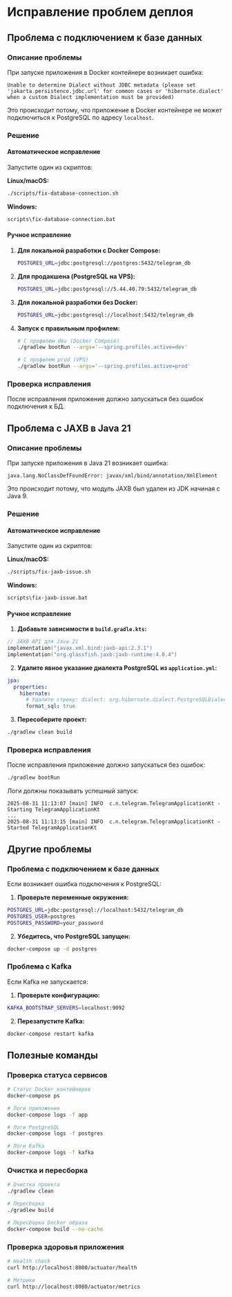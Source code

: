 # Исправление проблем деплоя

## Проблема с подключением к базе данных

### Описание проблемы
При запуске приложения в Docker контейнере возникает ошибка:
```
Unable to determine Dialect without JDBC metadata (please set 'jakarta.persistence.jdbc.url' for common cases or 'hibernate.dialect' when a custom Dialect implementation must be provided)
```

Это происходит потому, что приложение в Docker контейнере не может подключиться к PostgreSQL по адресу `localhost`.

### Решение

#### Автоматическое исправление
Запустите один из скриптов:

**Linux/macOS:**
```bash
./scripts/fix-database-connection.sh
```

**Windows:**
```cmd
scripts\fix-database-connection.bat
```

#### Ручное исправление

1. **Для локальной разработки с Docker Compose:**
   ```bash
   POSTGRES_URL=jdbc:postgresql://postgres:5432/telegram_db
   ```

2. **Для продакшена (PostgreSQL на VPS):**
   ```bash
   POSTGRES_URL=jdbc:postgresql://5.44.40.79:5432/telegram_db
   ```

3. **Для локальной разработки без Docker:**
   ```bash
   POSTGRES_URL=jdbc:postgresql://localhost:5432/telegram_db
   ```

4. **Запуск с правильным профилем:**
   ```bash
   # С профилем dev (Docker Compose)
   ./gradlew bootRun --args='--spring.profiles.active=dev'
   
   # С профилем prod (VPS)
   ./gradlew bootRun --args='--spring.profiles.active=prod'
   ```

### Проверка исправления

После исправления приложение должно запускаться без ошибок подключения к БД.

## Проблема с JAXB в Java 21

### Описание проблемы
При запуске приложения в Java 21 возникает ошибка:
```
java.lang.NoClassDefFoundError: javax/xml/bind/annotation/XmlElement
```

Это происходит потому, что модуль JAXB был удален из JDK начиная с Java 9.

### Решение

#### Автоматическое исправление
Запустите один из скриптов:

**Linux/macOS:**
```bash
./scripts/fix-jaxb-issue.sh
```

**Windows:**
```cmd
scripts\fix-jaxb-issue.bat
```

#### Ручное исправление

1. **Добавьте зависимости в `build.gradle.kts`:**
```kotlin
// JAXB API для Java 21
implementation("javax.xml.bind:jaxb-api:2.3.1")
implementation("org.glassfish.jaxb:jaxb-runtime:4.0.4")
```

2. **Удалите явное указание диалекта PostgreSQL из `application.yml`:**
```yaml
jpa:
  properties:
    hibernate:
      # Удалите строку: dialect: org.hibernate.dialect.PostgreSQLDialect
      format_sql: true
```

3. **Пересоберите проект:**
```bash
./gradlew clean build
```

### Проверка исправления

После исправления приложение должно запускаться без ошибок:

```bash
./gradlew bootRun
```

Логи должны показывать успешный запуск:
```
2025-08-31 11:13:07 [main] INFO  c.n.telegram.TelegramApplicationKt - Starting TelegramApplicationKt
...
2025-08-31 11:13:15 [main] INFO  c.n.telegram.TelegramApplicationKt - Started TelegramApplicationKt
```

## Другие проблемы

### Проблема с подключением к базе данных
Если возникает ошибка подключения к PostgreSQL:

1. **Проверьте переменные окружения:**
```bash
POSTGRES_URL=jdbc:postgresql://localhost:5432/telegram_db
POSTGRES_USER=postgres
POSTGRES_PASSWORD=your_password
```

2. **Убедитесь, что PostgreSQL запущен:**
```bash
docker-compose up -d postgres
```

### Проблема с Kafka
Если Kafka не запускается:

1. **Проверьте конфигурацию:**
```bash
KAFKA_BOOTSTRAP_SERVERS=localhost:9092
```

2. **Перезапустите Kafka:**
```bash
docker-compose restart kafka
```

## Полезные команды

### Проверка статуса сервисов
```bash
# Статус Docker контейнеров
docker-compose ps

# Логи приложения
docker-compose logs -f app

# Логи PostgreSQL
docker-compose logs -f postgres

# Логи Kafka
docker-compose logs -f kafka
```

### Очистка и пересборка
```bash
# Очистка проекта
./gradlew clean

# Пересборка
./gradlew build

# Пересборка Docker образа
docker-compose build --no-cache
```

### Проверка здоровья приложения
```bash
# Health check
curl http://localhost:8080/actuator/health

# Метрики
curl http://localhost:8080/actuator/metrics
```
